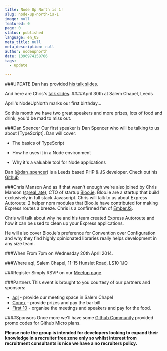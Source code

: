 ```yaml
---
title: Node Up North is 1!
slug: node-up-north-is-1
image: null
featured: 0
page: 0
status: published
language: en_US
meta_title: null
meta_description: null
author: nodeupnorth
date: 1396974158766
tags:
  - update

---
```

###UPDATE
Dan has provided [his talk slides](https://docs.google.com/presentation/d/1YyGFtkaaQZqrmnLvnYe-LTibFAzCoXFDPC1lhkBJbZk/edit#slide=id.p).

And here are Chris's [talk slides](http://slides.com/real_ate/express-autoroute-why-you-should-never-write-any-code).
####April 30th at Salem Chapel, Leeds

April's NodeUpNorth marks our first birthday...

So this month we have two great speakers and more prizes, lots of food and drink, you'd be mad to miss out.

###Dan Spencer
Our first speaker is Dan Spencer who will be talking to us about [TypeScript]. Dan will cover:

* The basics of TypeScript

* How he uses it in a Node environment

* Why it's a valuable tool for Node applications

Dan ([@dan_spencer](http://www.twitter.com/dan_spencer)) is a Leeds based PHP & JS developer. Check out his [Github](https://github.com/danrspencer)

###Chris Manson
And as if that wasn't enough we're also joined by Chris Manson ([@real_ate](http://www.twitter.com/real_ate)), CTO of startup [Bloo.ie](http://bloo.ie). Bloo.ie are a startup that build exclusively in full stack Javascript. Chris will talk to us about Express Autoroute: 2 helper npm modules that Bloo.ie have contributed for making Express routes a breeze.  Chris is a confirmed fan of [EmberJS](http://www.emberjs.com).

Chris will talk about why he and his team created Express Autoroute and how it can be used to clean up your Express applications.

He will also cover Bloo.ie's preference for Convention over Configuration and why they find highly opinionated libraries really helps development in any size team.

###When
From 7pm on Wednesday 20th April 2014.

###Where
aql, Salem Chapel, 11-15 Hunslet Road, LS10 1JQ

###Register
Simply RSVP on our [Meetup page](http://www.meetup.com/NodeUpNorth/events/174872912/ "RSVP to reserve your place").

###Partners
This event is brought to you courtesy of our partners and sponsors:

+ [aql](http://www.aql.com) - provide our meeting space in Salem Chapel
+ [Conex](http://www.conexeurope.com) - provide prizes and pay the bar bill
+ [First 10](http://www.first10.co.uk) - organise the meetings and speakers and pay for the food.

####Sponsors
Once more we'll have some [Github Community](https://community.github.com/) provided promo codes for Github Micro plans.

**Please note the group is intended for developers looking to expand their knowledge in a recruiter free zone only so whilst interest from recruitment consultants is nice we have a no recruiters policy.**
